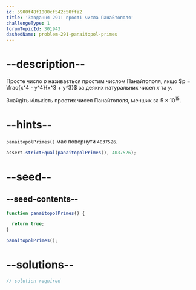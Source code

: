 ```yaml
---
id: 5900f48f1000cf542c50ffa2
title: 'Завдання 291: прості числа Панайтополя'
challengeType: 1
forumTopicId: 301943
dashedName: problem-291-panaitopol-primes
---
```


# --description--

Просте число $p$ називається простим числом Панайтополя, якщо $p = \frac{x^4 - y^4}{x^3 + y^3}$ за деяких натуральних чисел $x$ та $y$.

Знайдіть кількість простих чисел Панайтополя, менших за $5 × {10}^{15}$.

# --hints--

`panaitopolPrimes()` має повернути `4037526`.

```js
assert.strictEqual(panaitopolPrimes(), 4037526);
```

# --seed--

## --seed-contents--

```js
function panaitopolPrimes() {

  return true;
}

panaitopolPrimes();
```

# --solutions--

```js
// solution required
```
